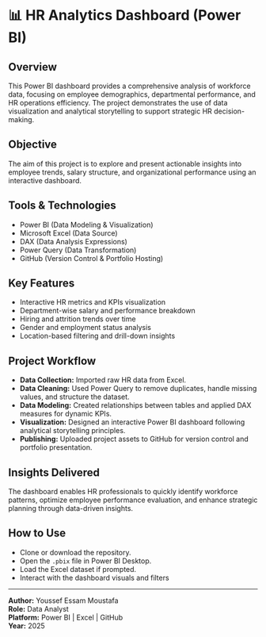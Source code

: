 # 📊 HR Analytics Dashboard (Power BI)

## Overview
This Power BI dashboard provides a comprehensive analysis of workforce data, focusing on employee demographics, departmental performance, and HR operations efficiency. The project demonstrates the use of data visualization and analytical storytelling to support strategic HR decision-making.

## Objective
The aim of this project is to explore and present actionable insights into employee trends, salary structure, and organizational performance using an interactive dashboard.

## Tools & Technologies
- Power BI (Data Modeling & Visualization)
- Microsoft Excel (Data Source)
- DAX (Data Analysis Expressions)
- Power Query (Data Transformation)
- GitHub (Version Control & Portfolio Hosting)

## Key Features
- Interactive HR metrics and KPIs visualization  
- Department-wise salary and performance breakdown  
- Hiring and attrition trends over time  
- Gender and employment status analysis  
- Location-based filtering and drill-down insights  

## Project Workflow
- **Data Collection:** Imported raw HR data from Excel.  
- **Data Cleaning:** Used Power Query to remove duplicates, handle missing values, and structure the dataset.  
- **Data Modeling:** Created relationships between tables and applied DAX measures for dynamic KPIs.  
- **Visualization:** Designed an interactive Power BI dashboard following analytical storytelling principles.  
- **Publishing:** Uploaded project assets to GitHub for version control and portfolio presentation.

## Insights Delivered
The dashboard enables HR professionals to quickly identify workforce patterns, optimize employee performance evaluation, and enhance strategic planning through data-driven insights.

## How to Use
- Clone or download the repository.  
- Open the `.pbix` file in Power BI Desktop.  
- Load the Excel dataset if prompted.  
- Interact with the dashboard visuals and filters

---

**Author:** Youssef Essam Moustafa  
**Role:** Data Analyst  
**Platform:** Power BI | Excel | GitHub  
**Year:** 2025
